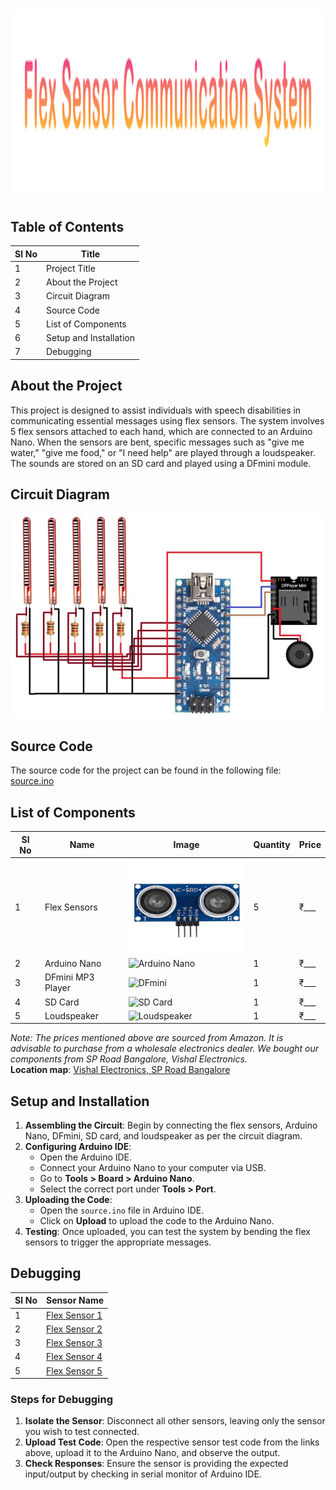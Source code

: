 # <img src="./Source%20Code%20and%20Circuit%20Diagram/title.png" alt="Circuit Diagram" width="1500" height="300">



## **Table of Contents**

| **Sl No** | **Title**               |
|-----------|-------------------------|
| 1         | Project Title            |
| 2         | About the Project        |
| 3         | Circuit Diagram          |
| 4         | Source Code              |
| 5         | List of Components       |
| 6         | Setup and Installation   |
| 7         | Debugging                |

## **About the Project**

This project is designed to assist individuals with speech disabilities in communicating essential messages using flex sensors. The system involves 5 flex sensors attached to each hand, which are connected to an Arduino Nano. When the sensors are bent, specific messages such as "give me water," "give me food," or "I need help" are played through a loudspeaker. The sounds are stored on an SD card and played using a DFmini module.

## **Circuit Diagram**

![Circuit Diagram](./Source%20Code%20and%20Circuit%20Diagram/Circuit%20Diagram.jpg)



## **Source Code**

The source code for the project can be found in the following file: [source.ino](./source.ino)

## **List of Components**

| **Sl No** | **Name**             | **Image** | **Quantity** | **Price** |
|-----------|----------------------|-----------|--------------|-----------|
| 1         | Flex Sensors          | <img src="./Stock%20Images/Hc-SR04.png" alt="Hc-SR04" width="200" height="150">| 5           | ₹___      |
| 2         | Arduino Nano          | ![Arduino Nano](./images/arduino_nano.png) | 1            | ₹___      |
| 3         | DFmini MP3 Player     | ![DFmini](./images/dfmini.png) | 1            | ₹___      |
| 4         | SD Card               | ![SD Card](./images/sdcard.png) | 1            | ₹___      |
| 5         | Loudspeaker           | ![Loudspeaker](./images/loudspeaker.png) | 1            | ₹___      |

*Note: The prices mentioned above are sourced from Amazon. It is advisable to purchase from a wholesale electronics dealer. We bought our components from SP Road Bangalore, Vishal Electronics.*  
**Location map**: [Vishal Electronics, SP Road Bangalore](https://maps.app.goo.gl/qmP8eU92v7zgoXFd9)

## **Setup and Installation**

1. **Assembling the Circuit**: Begin by connecting the flex sensors, Arduino Nano, DFmini, SD card, and loudspeaker as per the circuit diagram.
2. **Configuring Arduino IDE**: 
   - Open the Arduino IDE.
   - Connect your Arduino Nano to your computer via USB.
   - Go to **Tools > Board > Arduino Nano**.
   - Select the correct port under **Tools > Port**.
3. **Uploading the Code**: 
   - Open the `source.ino` file in Arduino IDE.
   - Click on **Upload** to upload the code to the Arduino Nano.
4. **Testing**: Once uploaded, you can test the system by bending the flex sensors to trigger the appropriate messages.

## **Debugging**

| **Sl No** | **Sensor Name**        |
|-----------|------------------------|
| 1         | [Flex Sensor 1](./tests/flexsensor1_test.ino) |
| 2         | [Flex Sensor 2](./tests/flexsensor2_test.ino) |
| 3         | [Flex Sensor 3](./tests/flexsensor3_test.ino) |
| 4         | [Flex Sensor 4](./tests/flexsensor4_test.ino) |
| 5         | [Flex Sensor 5](./tests/flexsensor5_test.ino) |

### Steps for Debugging

1. **Isolate the Sensor**: Disconnect all other sensors, leaving only the sensor you wish to test connected.
2. **Upload Test Code**: Open the respective sensor test code from the links above, upload it to the Arduino Nano, and observe the output.
3. **Check Responses**: Ensure the sensor is providing the expected input/output by checking in serial monitor of Arduino IDE.
